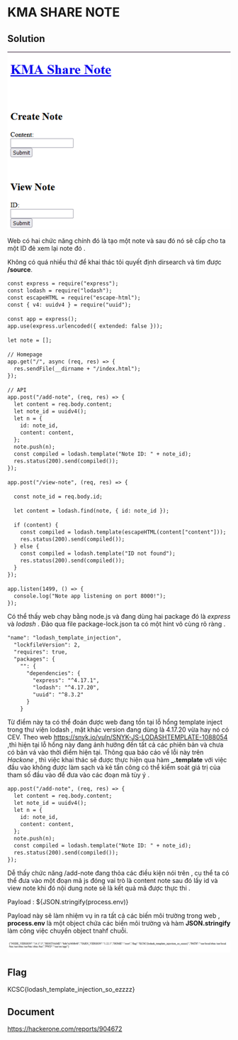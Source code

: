 # KMA SHARE NOTE

## Solution

![img](img/img8.png)

Web có hai chức năng chính đó là tạo một note và sau đó nó sẽ cấp cho ta một ID đẻ xem lại note đó .

Không có quá nhiều thứ để khai thác tôi quyết định dirsearch và tìm được **/source**.
```
const express = require("express");
const lodash = require("lodash");
const escapeHTML = require("escape-html");
const { v4: uuidv4 } = require("uuid");

const app = express();
app.use(express.urlencoded({ extended: false }));

let note = [];

// Homepage
app.get("/", async (req, res) => {
  res.sendFile(__dirname + "/index.html");
});

// API
app.post("/add-note", (req, res) => {
  let content = req.body.content;
  let note_id = uuidv4();
  let n = {
    id: note_id,
    content: content,
  };
  note.push(n);
  const compiled = lodash.template("Note ID: " + note_id);
  res.status(200).send(compiled());
});

app.post("/view-note", (req, res) => {

  const note_id = req.body.id;

  let content = lodash.find(note, { id: note_id });

  if (content) {
    const compiled = lodash.template(escapeHTML(content["content"]));
    res.status(200).send(compiled());
  } else {
    const compiled = lodash.template("ID not found");
    res.status(200).send(compiled());
  }
});

app.listen(1499, () => {
  console.log("Note app listening on port 8000!");
});
```

Có thể thấy web chạy bằng node.js và đang dùng hai package đó là *express* và *lodash* . Đảo qua file package-lock.json ta có một hint vô cùng rõ ràng .

```
"name": "lodash_template_injection",
  "lockfileVersion": 2,
  "requires": true,
  "packages": {
    "": {
      "dependencies": {
        "express": "^4.17.1",
        "lodash": "^4.17.20",
        "uuid": "^8.3.2"
      }
    }
```

Từ điểm này ta có thể đoán được web đang tồn tại lỗ hổng template inject trong thư viện lodash , mặt khác version đang dùng là 4.17.20 vừa hay nó có CEV. 
Theo web https://snyk.io/vuln/SNYK-JS-LODASHTEMPLATE-1088054 ,thì hiện tại lỗ hổng này đang ảnh hưởng đến tất cả các phiên bản và chưa có bản vá vào thời điểm hiện tại. Thông qua báo cáo về lỗi này trên *Hackone* , thì việc khai thác sẽ được thực hiện qua hàm **_.template** với việc đầu vào không được làm sạch và kẻ tấn công có thể kiểm soát giá trị của tham số đầu vào để đưa vào các đoạn mã tùy ý .  

```
app.post("/add-note", (req, res) => {
  let content = req.body.content;
  let note_id = uuidv4();
  let n = {
    id: note_id,
    content: content,
  };
  note.push(n);
  const compiled = lodash.template("Note ID: " + note_id);
  res.status(200).send(compiled());
});
```

Dễ thấy chức năng /add-note đang thỏa các điều kiện nói trên , cụ thể ta có thể đưa vào một đoạn mã js đóng vai trò là content note sau đó lấy id và view note khi đó nội dung note sẽ là kết quả mã được thực thi .

Payload : ${JSON.stringify(process.env)}

Payload này sẽ làm nhiệm vụ in ra tất cả các biến môi trường trong web , **process.env** là một object chứa các biến môi trường và hàm **JSON.stringify** làm công việc chuyển object tnahf chuỗi.

![img](img/img9.png)

## Flag

KCSC{lodash_template_injection_so_ezzzz}

## Document

https://hackerone.com/reports/904672



